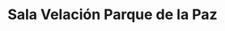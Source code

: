 ---
title: "Sala Velación Parque de la Paz"
url: /guayaquil/sala-velacion-parque-de-la-paz/
shop: directores de funerarias
---